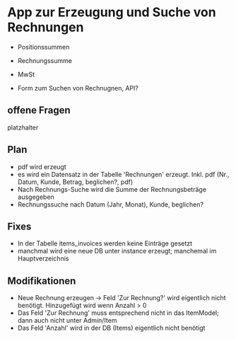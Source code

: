 # App zur Erzeugung und Suche von Rechnungen
  
- Positionssummen
- Rechnungssumme
- MwSt

- Form zum Suchen von Rechnugnen, API?

## offene Fragen

platzhalter

## Plan

- pdf wird erzeugt
- es wird ein Datensatz in der Tabelle 'Rechnungen' erzeugt. Inkl. pdf (Nr., Datum, Kunde, Betrag, beglichen?, pdf)
- Nach Rechnungs-Suche wird die Summe der Rechnungsbeträge ausgegeben
- Rechnungssuche nach Datum (Jahr, Monat), Kunde, beglichen?

## Fixes

- In der Tabelle items_invoices werden keine Einträge gesetzt
- manchmal wird eine neue DB unter instance erzeugt; manchemal im Hauptverzeichnis

## Modifikationen

- Neue Rechnung erzeugen -> Feld 'Zur Rechnung?' wird eigentlich nicht benötigt. Hinzugefügt wird wenn Anzahl > 0
- Das Feld 'Zur Rechnung' muss entsprechend nicht in das ItemModel; dann auch nicht unter Admin/Item
- Das Feld 'Anzahl' wird in der DB (Items) eigentlich nicht benötigt

